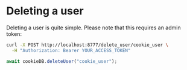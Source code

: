 # Deleting a user

Deleting a user is quite simple. Please note that this requires an admin token:

```bash
curl -X POST http://localhost:8777/delete_user/cookie_user \
  -H "Authorization: Bearer YOUR_ACCESS_TOKEN"
```

```typescript
await cookieDB.deleteUser("cookie_user");
```
